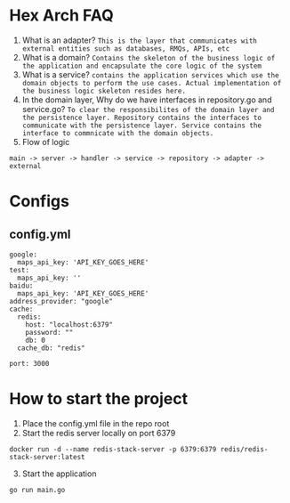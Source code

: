 # Hex Arch FAQ

1. What is an adapter?
`This is the layer that communicates with external entities such as databases, RMQs, APIs, etc`
2. What is a domain?
`Contains the skeleton of the business logic of the application and encapsulate the core logic of the system`
3. What is a service?
`contains the application services which use the domain objects to perform the use cases. Actual implementation of the business logic skeleton resides here.`
4. In the domain layer, Why do we have interfaces in repository.go and service.go?
`To clear the responsibilites of the domain layer and the persistence layer. Repository contains the interfaces to communicate with the persistence layer. Service contains the interface to commnicate with the domain objects.`
5. Flow of logic
```
main -> server -> handler -> service -> repository -> adapter -> external
```

# Configs
## config.yml
```
google:
  maps_api_key: 'API_KEY_GOES_HERE'
test:
  maps_api_key: ''
baidu:
  maps_api_key: 'API_KEY_GOES_HERE'
address_provider: "google"
cache:
  redis:
    host: "localhost:6379"
    password: ""
    db: 0
  cache_db: "redis"

port: 3000
```

# How to start the project
1. Place the config.yml file in the repo root
2. Start the redis server locally on port 6379
```
docker run -d --name redis-stack-server -p 6379:6379 redis/redis-stack-server:latest
```
3. Start the application
```
go run main.go
```